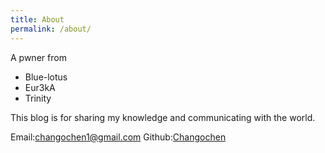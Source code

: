 ```yaml
---
title: About
permalink: /about/
---
```

A pwner from

- Blue-lotus
- Eur3kA
- Trinity

This blog is for sharing my knowledge and communicating with the world.

Email:changochen1@gmail.com
Github:[Changochen](https://github.com/Changochen)
